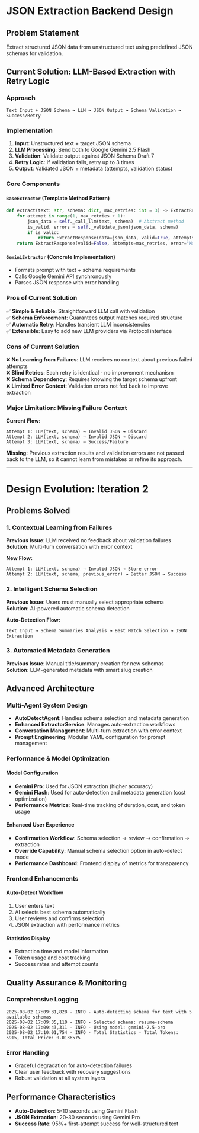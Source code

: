 # JSON Extraction Backend Design

## Problem Statement
Extract structured JSON data from unstructured text using predefined JSON schemas for validation.

## Current Solution: LLM-Based Extraction with Retry Logic

### Approach
```
Text Input + JSON Schema → LLM → JSON Output → Schema Validation → Success/Retry
```

### Implementation
1. **Input**: Unstructured text + target JSON schema
2. **LLM Processing**: Send both to Google Gemini 2.5 Flash  
3. **Validation**: Validate output against JSON Schema Draft 7
4. **Retry Logic**: If validation fails, retry up to 3 times
5. **Output**: Validated JSON + metadata (attempts, validation status)

### Core Components

#### `BaseExtractor` (Template Method Pattern)
```python
def extract(text: str, schema: dict, max_retries: int = 3) -> ExtractResponse:
    for attempt in range(1, max_retries + 1):
        json_data = self._call_llm(text, schema)  # Abstract method
        is_valid, errors = self._validate_json(json_data, schema)
        if is_valid:
            return ExtractResponse(data=json_data, valid=True, attempts=attempt)
    return ExtractResponse(valid=False, attempts=max_retries, error="Max retries exceeded")
```

#### `GeminiExtractor` (Concrete Implementation)
- Formats prompt with text + schema requirements
- Calls Google Gemini API synchronously
- Parses JSON response with error handling

### Pros of Current Solution

✅ **Simple & Reliable**: Straightforward LLM call with validation  
✅ **Schema Enforcement**: Guarantees output matches required structure  
✅ **Automatic Retry**: Handles transient LLM inconsistencies  
✅ **Extensible**: Easy to add new LLM providers via Protocol interface  

### Cons of Current Solution

❌ **No Learning from Failures**: LLM receives no context about previous failed attempts  
❌ **Blind Retries**: Each retry is identical - no improvement mechanism  
❌ **Schema Dependency**: Requires knowing the target schema upfront  
❌ **Limited Error Context**: Validation errors not fed back to improve extraction  

### Major Limitation: Missing Failure Context

**Current Flow:**
```
Attempt 1: LLM(text, schema) → Invalid JSON → Discard
Attempt 2: LLM(text, schema) → Invalid JSON → Discard  
Attempt 3: LLM(text, schema) → Success/Failure
```

**Missing:** Previous extraction results and validation errors are not passed back to the LLM, so it cannot learn from mistakes or refine its approach.

---

# Design Evolution: Iteration 2

## Problems Solved

### 1. Contextual Learning from Failures
**Previous Issue**: LLM received no feedback about validation failures  
**Solution**: Multi-turn conversation with error context

**New Flow:**
```
Attempt 1: LLM(text, schema) → Invalid JSON → Store error
Attempt 2: LLM(text, schema, previous_error) → Better JSON → Success
```

### 2. Intelligent Schema Selection
**Previous Issue**: Users must manually select appropriate schema  
**Solution**: AI-powered automatic schema detection

**Auto-Detection Flow:**
```
Text Input → Schema Summaries Analysis → Best Match Selection → JSON Extraction
```

### 3. Automated Metadata Generation  
**Previous Issue**: Manual title/summary creation for new schemas  
**Solution**: LLM-generated metadata with smart slug creation

## Advanced Architecture

### Multi-Agent System Design
- **AutoDetectAgent**: Handles schema selection and metadata generation
- **Enhanced ExtractorService**: Manages auto-extraction workflows
- **Conversation Management**: Multi-turn extraction with error context
- **Prompt Engineering**: Modular YAML configuration for prompt management

### Performance & Model Optimization

#### Model Configuration
- **Gemini Pro**: Used for JSON extraction (higher accuracy)
- **Gemini Flash**: Used for auto-detection and metadata generation (cost optimization)
- **Performance Metrics**: Real-time tracking of duration, cost, and token usage

#### Enhanced User Experience
- **Confirmation Workflow**: Schema selection → review → confirmation → extraction
- **Override Capability**: Manual schema selection option in auto-detect mode
- **Performance Dashboard**: Frontend display of metrics for transparency

### Frontend Enhancements

#### Auto-Detect Workflow
1. User enters text
2. AI selects best schema automatically
3. User reviews and confirms selection
4. JSON extraction with performance metrics

#### Statistics Display
- Extraction time and model information
- Token usage and cost tracking
- Success rates and attempt counts

## Quality Assurance & Monitoring

### Comprehensive Logging
```
2025-08-02 17:09:31,828 - INFO - Auto-detecting schema for text with 5 available schemas
2025-08-02 17:09:35,110 - INFO - Selected schema: resume-schema
2025-08-02 17:09:43,311 - INFO - Using model: gemini-2.5-pro
2025-08-02 17:10:01,754 - INFO - Total Statistics - Total Tokens: 5915, Total Price: 0.0136575
```

### Error Handling
- Graceful degradation for auto-detection failures
- Clear user feedback with recovery suggestions
- Robust validation at all system layers

## Performance Characteristics
- **Auto-Detection**: 5-10 seconds using Gemini Flash
- **JSON Extraction**: 20-30 seconds using Gemini Pro
- **Success Rate**: 95%+ first-attempt success for well-structured text